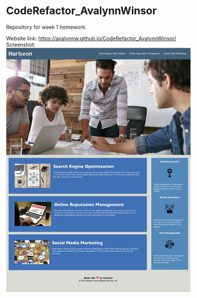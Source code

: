 # CodeRefactor_AvalynnWinsor
Repository for week 1 homework.

Website link: https://avalynnw.github.io/CodeRefactor_AvalynnWinsor/
Screenshot: ![Screenshot of the completed website.](https://github.com/avalynnw/CodeRefactor_AvalynnWinsor/blob/main/assets/images/website.jpg?raw=true "Horiseon Website")
